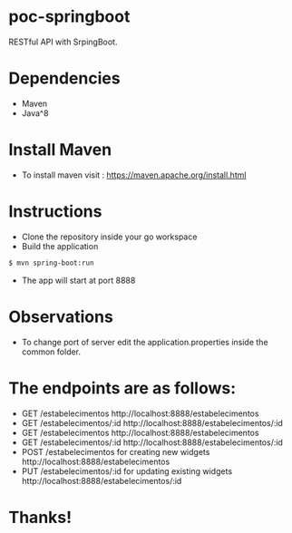 # poc-springboot
RESTful API with SrpingBoot.

# Dependencies
- Maven
- Java^8

# Install Maven
- To install maven visit : https://maven.apache.org/install.html

# Instructions
- Clone the repository inside your go workspace
- Build the application
```sh
$ mvn spring-boot:run
```

- The app will start at port 8888

# Observations

- To change port of server edit the application.properties inside the common folder.

# The endpoints are as follows:

- GET /estabelecimentos http://localhost:8888/estabelecimentos
- GET /estabelecimentos/:id http://localhost:8888/estabelecimentos/:id
- GET /estabelecimentos http://localhost:8888/estabelecimentos
- GET /estabelecimentos/:id http://localhost:8888/estabelecimentos/:id
- POST /estabelecimentos for creating new widgets http://localhost:8888/estabelecimentos
- PUT /estabelecimentos/:id for updating existing widgets http://localhost:8888/estabelecimentos/:id

# Thanks!